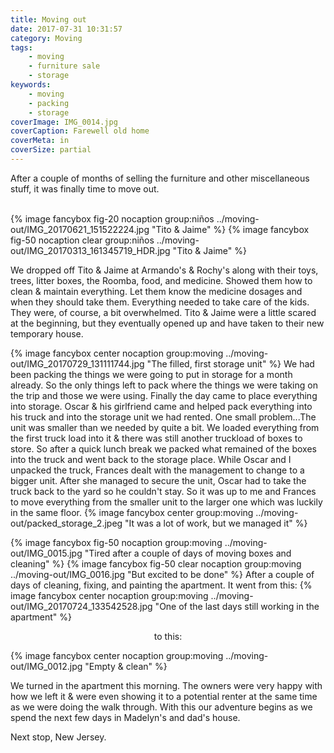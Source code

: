 ```yaml
---
title: Moving out
date: 2017-07-31 10:31:57
category: Moving
tags: 
    - moving
    - furniture sale
    - storage
keywords: 
    - moving
    - packing
    - storage
coverImage: IMG_0014.jpg
coverCaption: Farewell old home
coverMeta: in
coverSize: partial
---
```


After a couple of months of selling the furniture and other miscellaneous stuff, it was finally time to move out.
<!--more-->
<br>
{% image fancybox fig-20 nocaption group:niños ../moving-out/IMG_20170621_151522224.jpg "Tito &amp; Jaime" %}
{% image fancybox fig-50 nocaption clear group:niños ../moving-out/IMG_20170313_161345719_HDR.jpg "Tito &amp; Jaime" %}

We dropped off Tito &amp; Jaime at Armando's & Rochy's along with their toys, trees, litter boxes, the Roomba, food, and medicine. Showed them how to clean & maintain everything. Let them know the medicine dosages and when they should take them. Everything needed to take care of the kids. They were, of course, a bit overwhelmed. Tito & Jaime were a little scared at the beginning, but they eventually opened up and have taken to their new temporary house.

{% image fancybox center nocaption group:moving ../moving-out/IMG_20170729_131111744.jpg "The filled, first storage unit" %}
We had been packing the things we were going to put in storage for a month already. So the only things left to pack where the things we were taking on the trip and those we were using. Finally the day came to place everything into storage. Oscar &amp; his girlfriend came and helped pack everything into his truck and into the storage unit we had rented. One small problem...The unit was smaller than we needed by quite a bit. We loaded everything from the first truck load into it & there was still another truckload of boxes to store. So after a quick lunch break we packed what remained of the boxes into the truck and went back to the storage place. While Oscar and I unpacked the truck, Frances dealt with the management to change to a bigger unit. After she managed to secure the unit, Oscar had to take the truck back to the yard so he couldn't stay. So it was up to me and Frances to move everything from the smaller unit to the larger one which was luckily in the same floor. 
{% image fancybox center group:moving ../moving-out/packed_storage_2.jpeg "It was a lot of work, but we managed it" %}

{% image fancybox fig-50 nocaption group:moving ../moving-out/IMG_0015.jpg "Tired after a couple of days of moving boxes and cleaning" %}
{% image fancybox fig-50 clear nocaption group:moving ../moving-out/IMG_0016.jpg "But excited to be done" %}
After a couple of days of cleaning, fixing, and painting the apartment. It went from this:
{% image fancybox center nocaption group:moving ../moving-out/IMG_20170724_133542528.jpg "One of the last days still working in the apartment" %}
<p align="center">to this:</p>
{% image fancybox center nocaption group:moving ../moving-out/IMG_0012.jpg "Empty &amp; clean" %}

We turned in the apartment this morning. The owners were very happy with how we left it & were even showing it to a potential renter at the same time as we were doing the walk through. With this our adventure begins as we spend the next few days in Madelyn's and dad's house.

Next stop, New Jersey.
